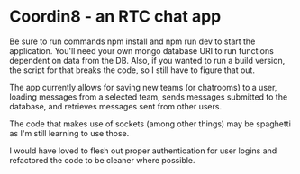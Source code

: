 # Coordin8 - an RTC chat app

Be sure to run commands npm install and npm run dev to start the application. You'll need your own mongo database URI to run functions dependent on data from the DB.
Also, if you wanted to run a build version, the script for that breaks the code, so I still have to figure that out.

The app currently allows for saving new teams (or chatrooms) to a user, loading messages from a selected team, sends messages submitted to the database,
and retrieves messages sent from other users. 

The code that makes use of sockets (among other things) may be spaghetti as I'm still learning to use those.

I would have loved to flesh out proper authentication for user logins and refactored the code to be cleaner where possible.
